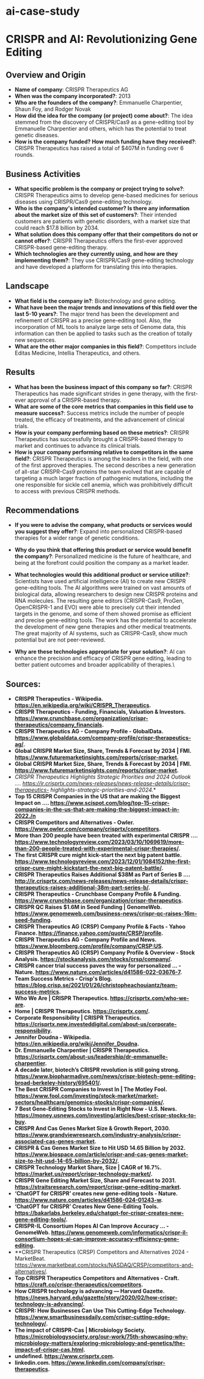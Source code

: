 # ai-case-study

# CRISPR and AI: Revolutionizing Gene Editing

## Overview and Origin

* **Name of company**: CRISPR Therapeutics AG
* **When was the company incorporated?**: 2013
* **Who are the founders of the company?**: Emmanuelle Charpentier, Shaun Foy, and Rodger Novak
* **How did the idea for the company (or project) come about?**: The idea stemmed from the discovery of CRISPR/Cas9 as a gene-editing tool by Emmanuelle Charpentier and others, which has the potential to treat genetic diseases.
* **How is the company funded? How much funding have they received?**: CRISPR Therapeutics has raised a total of $407M in funding over 6 rounds.

## Business Activities

* **What specific problem is the company or project trying to solve?**: CRISPR Therapeutics aims to develop gene-based medicines for serious diseases using CRISPR/Cas9 gene-editing technology.
* **Who is the company's intended customer? Is there any information about the market size of this set of customers?**: Their intended customers are patients with genetic disorders, with a market size that could reach $17.8 billion by 2034.
* **What solution does this company offer that their competitors do not or cannot offer?**: CRISPR Therapeutics offers the first-ever approved CRISPR-based gene-editing therapy.
* **Which technologies are they currently using, and how are they implementing them?**: They use CRISPR/Cas9 gene-editing technology and have developed a platform for translating this into therapies.

## Landscape

* **What field is the company in?**: Biotechnology and gene editing.
* **What have been the major trends and innovations of this field over the last 5-10 years?**: The major trend has been the development and refinement of CRISPR as a precise gene-editing tool. Also, the incorporation of ML tools to analyze large sets of Genome data, this information can then be applied to tasks such as the creation of totally new sequences. 
* **What are the other major companies in this field?**: Competitors include Editas Medicine, Intellia Therapeutics, and others.

## Results

* **What has been the business impact of this company so far?**: CRISPR Therapeutics has made significant strides in gene therapy, with the first-ever approval of a CRISPR-based therapy.
* **What are some of the core metrics that companies in this field use to measure success?**: Success metrics include the number of people treated, the efficacy of treatments, and the advancement of clinical trials.
* **How is your company performing based on these metrics?**: CRISPR Therapeutics has successfully brought a CRISPR-based therapy to market and continues to advance its clinical trials.
* **How is your company performing relative to competitors in the same field?**: CRISPR Therapeutics is among the leaders in the field, with one of the first approved therapies.  The second describes a new generation of all-star CRISPR-Cas9 proteins the team evolved that are capable of targeting a much larger fraction of pathogenic mutations, including the one responsible for sickle cell anemia, which was prohibitively difficult to access with previous CRISPR methods.


## Recommendations

* **If you were to advise the company, what products or services would you suggest they offer?**: Expand into personalized CRISPR-based therapies for a wider range of genetic conditions.
* **Why do you think that offering this product or service would benefit the company?**: Personalized medicine is the future of healthcare, and being at the forefront could position the company as a market leader.
* **What technologies would this additional product or service utilize?**: Scientists have used artificial intelligence (AI) to create new CRISPR gene-editing tools. The AI algorithms were trained on vast amounts of biological data, allowing researchers to design new CRISPR proteins and RNA molecules. The resulting gene editors (CRISPR-Cas9, ProGen, OpenCRISPR-1 and EVO) were able to precisely cut their intended targets in the genome, and some of them showed promise as efficient and precise gene-editing tools. The work has the potential to accelerate the development of new gene therapies and other medical treatments. The great majority of AI systems, such as CRISPR-Cas9, show much potential but are not peer-reviewed.

* **Why are these technologies appropriate for your solution?**: AI can enhance the precision and efficacy of CRISPR gene editing, leading to better patient outcomes and broader applicability of therapies.\

## Sources:

* **CRISPR Therapeutics - Wikipedia. https://en.wikipedia.org/wiki/CRISPR_Therapeutics.**
* **CRISPR Therapeutics - Funding, Financials, Valuation & Investors. https://www.crunchbase.com/organization/crispr-therapeutics/company_financials.**
* **CRISPR Therapeutics AG - Company Profile - GlobalData. https://www.globaldata.com/company-profile/crispr-therapeutics-ag/.**
* **Global CRISPR Market Size, Share, Trends & Forecast by 2034 | FMI. https://www.futuremarketinsights.com/reports/crispr-market.**
* **Global CRISPR Market Size, Share, Trends & Forecast by 2034 | FMI. https://www.futuremarketinsights.com/reports/crispr-market.**
* **CRISPR Therapeutics Highlights Strategic Priorities and 2024 Outlook .... https://ir.crisprtx.com/news-releases/news-release-details/crispr-therapeutics-* highlights-strategic-priorities-and-2024.**
* **Top 15 CRISPR Companies in the US that are making the Biggest Impact on .... https://www.scispot.com/blog/top-15-crispr-companies-in-the-us-that-are-making-the-biggest-impact-in-2022./n**
* **CRISPR Competitors and Alternatives - Owler. https://www.owler.com/company/crisprtx/competitors.**
* **More than 200 people have been treated with experimental CRISPR .... https://www.technologyreview.com/2023/03/10/1069619/more-than-200-people-treated-with-experimental-crispr-therapies/.**
* **The first CRISPR cure might kick-start the next big patent battle. https://www.technologyreview.com/2023/12/01/1084152/the-first-crispr-cure-might-kickstart-the-next-big-patent-battle/.**
* **CRISPR Therapeutics Raises Additional $38M as Part of Series B .... http://ir.crisprtx.com/news-releases/news-release-details/crispr-therapeutics-raises-additional-38m-part-series-b/.**
* **CRISPR Therapeutics - Crunchbase Company Profile & Funding. https://www.crunchbase.com/organization/crispr-therapeutics.**
* **CRISPR QC Raises $1.6M in Seed Funding | GenomeWeb. https://www.genomeweb.com/business-news/crispr-qc-raises-16m-seed-funding.**
* **CRISPR Therapeutics AG (CRSP) Company Profile & Facts - Yahoo Finance. https://finance.yahoo.com/quote/CRSP/profile.**
* **CRISPR Therapeutics AG - Company Profile and News. https://www.bloomberg.com/profile/company/CRSP:US.**
* **CRISPR Therapeutics AG (CRSP) Company Profile & Overview - Stock Analysis. https://stockanalysis.com/stocks/crsp/company/.**
* **CRISPR cancer trial success paves the way for personalized ... - Nature. https://www.nature.com/articles/d41586-022-03676-7.**
* **Team Success Metrics - Crisp's Blog. https://blog.crisp.se/2021/01/26/christopheachouiantz/team-success-metrics.**
* **Who We Are | CRISPR Therapeutics. https://crisprtx.com/who-we-are.**
* **Home | CRISPR Therapeutics. https://crisprtx.com/.**
* **Corporate Responsibility | CRISPR Therapeutics. https://crisprtx.new.investeddigital.com/about-us/corporate-responsibility.**
* **Jennifer Doudna - Wikipedia. https://en.wikipedia.org/wiki/Jennifer_Doudna.**
* **Dr. Emmanuelle Charpentier | CRISPR Therapeutics. https://crisprtx.com/about-us/leadership/dr-emmanuelle-charpentier.**
* **A decade later, biotech’s CRISPR revolution is still going strong. https://www.biopharmadive.com/news/crispr-biotech-gene-editing-broad-berkeley-history/695401/.**
* **The Best CRISPR Companies to Invest In | The Motley Fool. https://www.fool.com/investing/stock-market/market-sectors/healthcare/genomics-stocks/crispr-companies/.**
* **7 Best Gene-Editing Stocks to Invest in Right Now - U.S. News. https://money.usnews.com/investing/articles/best-crispr-stocks-to-buy.**
* **CRISPR And Cas Genes Market Size & Growth Report, 2030. https://www.grandviewresearch.com/industry-analysis/crispr-associated-cas-genes-market.**
* **CRISPR & Cas Genes Market Size to Hit USD 14.65 Billion by 2032. https://www.biospace.com/article/crispr-and-cas-genes-market-size-to-hit-usd-14-65-billion-by-2032/.**
* **CRISPR Technology Market Share, Size | CAGR of 16.7%. https://market.us/report/crispr-technology-market/.**
* **CRISPR Gene Editing Market Size, Share and Forecast to 2031. https://straitsresearch.com/report/crispr-gene-editing-market.**
* **‘ChatGPT for CRISPR’ creates new gene-editing tools - Nature. https://www.nature.com/articles/d41586-024-01243-w.**
* **‘ChatGPT for CRISPR’ Creates New Gene-Editing Tools. https://bakarlabs.berkeley.edu/chatgpt-for-crispr-creates-new-gene-editing-tools/.**
* **CRISPR-IL Consortium Hopes AI Can Improve Accuracy ... - GenomeWeb. https://www.genomeweb.com/informatics/crispr-il-consortium-hopes-ai-can-improve-accuracy-efficiency-gene-editing.**
* **CRISPR Therapeutics (CRSP) Competitors and Alternatives 2024 - MarketBeat. https://www.marketbeat.com/stocks/NASDAQ/CRSP/competitors-and-alternatives/.
* **Top CRISPR Therapeutics Competitors and Alternatives - Craft. https://craft.co/crispr-therapeutics/competitors.**
* **How CRISPR technology is advancing — Harvard Gazette. https://news.harvard.edu/gazette/story/2020/02/how-crispr-technology-is-advancing/.**
* **CRISPR: How Businesses Can Use This Cutting-Edge Technology. https://www.smartbusinessdaily.com/crispr-cutting-edge-technology/.**
* **The impact of CRISPR-Cas | Microbiology Society. https://microbiologysociety.org/our-work/75th-showcasing-why-microbiology-matters/exploring-microbiology-and-genetics/the-impact-of-crispr-cas.html.**
* **undefined. https://www.crisprtx.com.**
* **linkedin.com. https://www.linkedin.com/company/crispr-therapeutics.**

